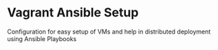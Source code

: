 # Vagrant Ansible Setup
Configuration for easy setup of VMs and help in distributed deployment using Ansible Playbooks
